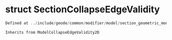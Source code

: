# struct SectionCollapseEdgeValidity

```cpp
Defined at ../include/geode/common/modifier/model/section_geometric_modifier_simulation.h#25
```

```cpp
Inherits from ModelCollapseEdgeValidity2D
```



